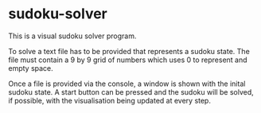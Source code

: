 # sudoku-solver

This is a visual sudoku solver program.

To solve a text file has to be provided that represents a sudoku state.
The file must contain a 9 by 9 grid of numbers which uses 0 to represent and empty space.

Once a file is provided via the console, a window is shown with the inital sudoku state.
A start button can be pressed and the sudoku will be solved, if possible, with the visualisation being updated at every step.